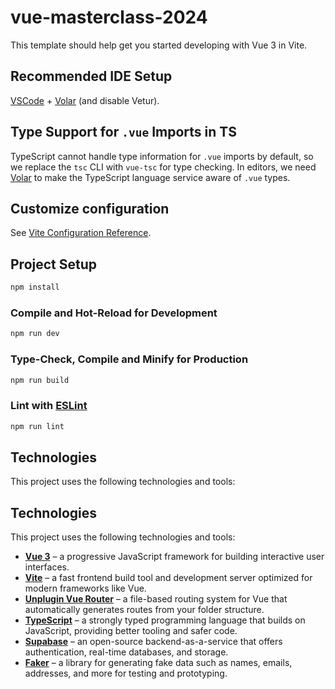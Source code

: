 # vue-masterclass-2024

This template should help get you started developing with Vue 3 in Vite.

## Recommended IDE Setup

[VSCode](https://code.visualstudio.com/) + [Volar](https://marketplace.visualstudio.com/items?itemName=Vue.volar) (and disable Vetur).

## Type Support for `.vue` Imports in TS

TypeScript cannot handle type information for `.vue` imports by default, so we replace the `tsc` CLI with `vue-tsc` for type checking. In editors, we need [Volar](https://marketplace.visualstudio.com/items?itemName=Vue.volar) to make the TypeScript language service aware of `.vue` types.

## Customize configuration

See [Vite Configuration Reference](https://vite.dev/config/).

## Project Setup

```sh
npm install
```

### Compile and Hot-Reload for Development

```sh
npm run dev
```

### Type-Check, Compile and Minify for Production

```sh
npm run build
```

### Lint with [ESLint](https://eslint.org/)

```sh
npm run lint
```

## Technologies

This project uses the following technologies and tools:

## Technologies

This project uses the following technologies and tools:

- [**Vue 3**](https://vuejs.org/) – a progressive JavaScript framework for building interactive user interfaces.
- [**Vite**](https://vite.dev/) – a fast frontend build tool and development server optimized for modern frameworks like Vue.
- [**Unplugin Vue Router**](https://uvr.esm.is/) – a file-based routing system for Vue that automatically generates routes from your folder structure.
- [**TypeScript**](https://www.typescriptlang.org/) – a strongly typed programming language that builds on JavaScript, providing better tooling and safer code.
- [**Supabase**](https://supabase.com/) – an open-source backend-as-a-service that offers authentication, real-time databases, and storage.
- [**Faker**](https://fakerjs.dev/) – a library for generating fake data such as names, emails, addresses, and more for testing and prototyping.
